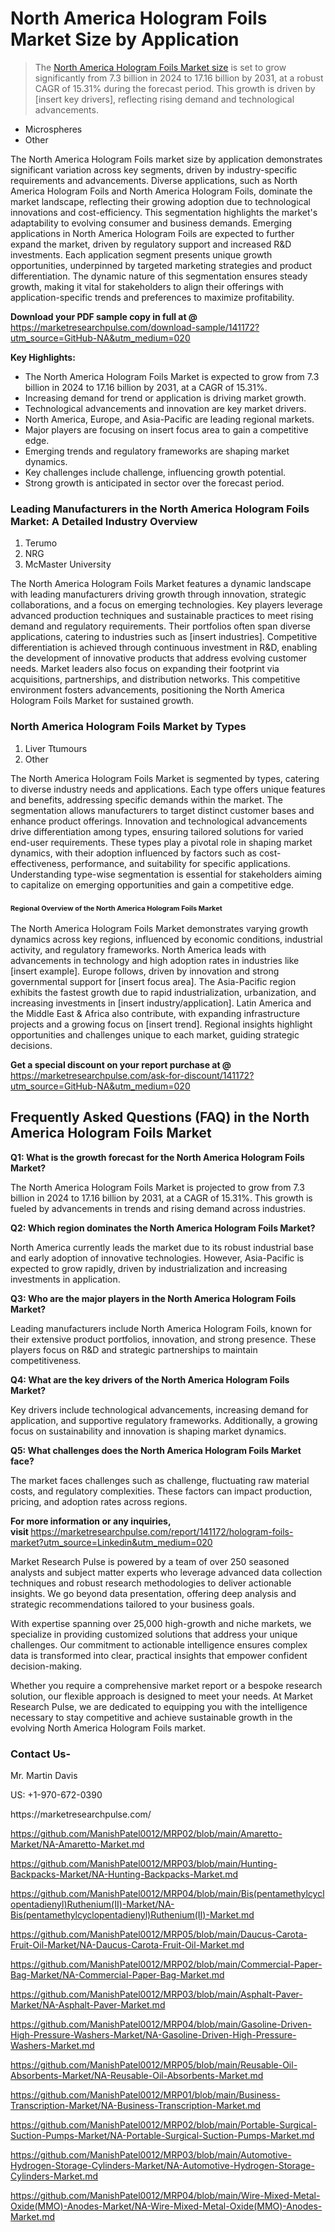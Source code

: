 <h1>North America Hologram Foils Market&nbsp;Size by Application</h1><blockquote><p>The <a href="https://marketresearchpulse.com/download-sample/141172?utm_source=GitHub-NA&amp;utm_medium=020">North America Hologram Foils Market size</a> is set to grow significantly from 7.3 billion in 2024 to 17.16 billion by 2031, at a robust CAGR of 15.31% during the forecast period. This growth is driven by [insert key drivers], reflecting rising demand and technological advancements.</p></blockquote><ul><li>Microspheres<li> Other</li></ul><p>The North America Hologram Foils market size by application demonstrates significant variation across key segments, driven by industry-specific requirements and advancements. Diverse applications, such as North America Hologram Foils and North America Hologram Foils, dominate the market landscape, reflecting their growing adoption due to technological innovations and cost-efficiency. This segmentation highlights the market's adaptability to evolving consumer and business demands. Emerging applications in North America Hologram Foils are expected to further expand the market, driven by regulatory support and increased R&D investments. Each application segment presents unique growth opportunities, underpinned by targeted marketing strategies and product differentiation. The dynamic nature of this segmentation ensures steady growth, making it vital for stakeholders to align their offerings with application-specific trends and preferences to maximize profitability.</p><p><strong>Download your PDF sample copy in full at @ </strong><a href="https://marketresearchpulse.com/download-sample/141172?utm_source=GitHub-NA&amp;utm_medium=020">https://marketresearchpulse.com/download-sample/141172?utm_source=GitHub-NA&amp;utm_medium=020</a></p><p><strong>Key Highlights: </strong></p><ul><li>The North America Hologram Foils Market is expected to grow from 7.3 billion in 2024 to 17.16 billion by 2031, at a CAGR of 15.31%.</li><li>Increasing demand for trend or application is driving market growth.</li><li>Technological advancements and innovation are key market drivers.</li><li>North America, Europe, and Asia-Pacific are leading regional markets.</li><li>Major players are focusing on insert focus area to gain a competitive edge.</li><li>Emerging trends and regulatory frameworks are shaping market dynamics.</li><li>Key challenges include challenge, influencing growth potential.</li><li>Strong growth is anticipated in sector over the forecast period.</li></ul><h3>Leading Manufacturers in the North America Hologram Foils Market: A Detailed Industry Overview</h3><ol><li>Terumo</li><li>NRG</li><li>McMaster University</li></ol><div class="flex max-w-full flex-col flex-grow"><div class="min-h-8 text-message flex w-full flex-col items-end gap-2 whitespace-normal break-words [.text-message+&amp;]:mt-5" dir="auto" data-message-author-role="assistant" data-message-id="fd8432e4-4910-450d-b182-61b7bfb0a01f" data-message-model-slug="gpt-4o"><div class="flex w-full flex-col gap-1 empty:hidden first:pt-[3px]"><div class="markdown prose w-full break-words dark:prose-invert light"><p>The North America Hologram Foils Market features a dynamic landscape with leading manufacturers driving growth through innovation, strategic collaborations, and a focus on emerging technologies. Key players leverage advanced production techniques and sustainable practices to meet rising demand and regulatory requirements. Their portfolios often span diverse applications, catering to industries such as [insert industries]. Competitive differentiation is achieved through continuous investment in R&amp;D, enabling the development of innovative products that address evolving customer needs. Market leaders also focus on expanding their footprint via acquisitions, partnerships, and distribution networks. This competitive environment fosters advancements, positioning the North America Hologram Foils Market for sustained growth.</p></div></div></div></div><h3>North America Hologram Foils Market by Types</h3><ol><li>Liver Ttumours<li> Other</li></ol><div class="flex max-w-full flex-col flex-grow"><div class="min-h-8 text-message flex w-full flex-col items-end gap-2 whitespace-normal break-words [.text-message+&amp;]:mt-5" dir="auto" data-message-author-role="assistant" data-message-id="084470be-0bb7-4664-bddf-5156b4f41249" data-message-model-slug="gpt-4o-mini"><div class="flex w-full flex-col gap-1 empty:hidden first:pt-[3px]"><div class="markdown prose w-full break-words dark:prose-invert light"><p>The North America Hologram Foils Market is segmented by types, catering to diverse industry needs and applications. Each type offers unique features and benefits, addressing specific demands within the market. The segmentation allows manufacturers to target distinct customer bases and enhance product offerings. Innovation and technological advancements drive differentiation among types, ensuring tailored solutions for varied end-user requirements. These types play a pivotal role in shaping market dynamics, with their adoption influenced by factors such as cost-effectiveness, performance, and suitability for specific applications. Understanding type-wise segmentation is essential for stakeholders aiming to capitalize on emerging opportunities and gain a competitive edge.</p></div></div></div></div><h3><span style="font-size: 11px;">Regional Overview of the North America Hologram Foils Market</span></h3><div class="flex max-w-full flex-col flex-grow"><div class="min-h-8 text-message flex w-full flex-col items-end gap-2 whitespace-normal break-words [.text-message+&amp;]:mt-5" dir="auto" data-message-author-role="assistant" data-message-id="e9038762-ce64-4e30-91c9-9bd413514231" data-message-model-slug="gpt-4o-mini"><div class="flex w-full flex-col gap-1 empty:hidden first:pt-[3px]"><div class="markdown prose w-full break-words dark:prose-invert light"><p>The North America Hologram Foils Market demonstrates varying growth dynamics across key regions, influenced by economic conditions, industrial activity, and regulatory frameworks. North America leads with advancements in technology and high adoption rates in industries like [insert example]. Europe follows, driven by innovation and strong governmental support for [insert focus area]. The Asia-Pacific region exhibits the fastest growth due to rapid industrialization, urbanization, and increasing investments in [insert industry/application]. Latin America and the Middle East &amp; Africa also contribute, with expanding infrastructure projects and a growing focus on [insert trend]. Regional insights highlight opportunities and challenges unique to each market, guiding strategic decisions.</p></div></div></div></div><p><strong>Get a special discount on your report purchase at @ </strong><a href="https://marketresearchpulse.com/ask-for-discount/141172?utm_source=GitHub-NA&amp;utm_medium=020">https://marketresearchpulse.com/ask-for-discount/141172?utm_source=GitHub-NA&amp;utm_medium=020</a></p><h2>Frequently Asked Questions (FAQ) in the North America Hologram Foils Market</h2><p><strong>Q1: What is the growth forecast for the North America Hologram Foils Market?</strong></p><p>The North America Hologram Foils Market is projected to grow from 7.3 billion in 2024 to 17.16 billion by 2031, at a CAGR of 15.31%. This growth is fueled by advancements in trends and rising demand across industries.</p><p><strong>Q2: Which region dominates the North America Hologram Foils Market?</strong></p><p>North America currently leads the market due to its robust industrial base and early adoption of innovative technologies. However, Asia-Pacific is expected to grow rapidly, driven by industrialization and increasing investments in application.</p><p><strong>Q3: Who are the major players in the North America Hologram Foils Market?</strong></p><p>Leading manufacturers include North America Hologram Foils, known for their extensive product portfolios, innovation, and strong presence. These players focus on R&amp;D and strategic partnerships to maintain competitiveness.</p><p><strong>Q4: What are the key drivers of the North America Hologram Foils Market?</strong></p><p>Key drivers include technological advancements, increasing demand for application, and supportive regulatory frameworks. Additionally, a growing focus on sustainability and innovation is shaping market dynamics.</p><p><strong>Q5: What challenges does the North America Hologram Foils Market face?</strong></p><p>The market faces challenges such as challenge, fluctuating raw material costs, and regulatory complexities. These factors can impact production, pricing, and adoption rates across regions.</p><p><strong>For more information or any inquiries, visit&nbsp;</strong><a href="https://marketresearchpulse.com/report/141172/hologram-foils-market?utm_source=Linkedin&utm_medium=020">https://marketresearchpulse.com/report/141172/hologram-foils-market?utm_source=Linkedin&utm_medium=020</a></p><p>Market Research Pulse is powered by a team of over 250 seasoned analysts and subject matter experts who leverage advanced data collection techniques and robust research methodologies to deliver actionable insights. We go beyond data presentation, offering deep analysis and strategic recommendations tailored to your business goals.</p><p>With expertise spanning over 25,000 high-growth and niche markets, we specialize in providing customized solutions that address your unique challenges. Our commitment to actionable intelligence ensures complex data is transformed into clear, practical insights that empower confident decision-making.</p><p>Whether you require a comprehensive market report or a bespoke research solution, our flexible approach is designed to meet your needs. At Market Research Pulse, we are dedicated to equipping you with the intelligence necessary to stay competitive and achieve sustainable growth in the evolving North America Hologram Foils market.</p><h3><strong>Contact Us-</strong></h3><p>Mr. Martin Davis</p><p>US: +1-970-672-0390</p><p>https://marketresearchpulse.com/</p><p><a href="https://github.com/ManishPatel0012/MRP02/blob/main/Amaretto-Market/NA-Amaretto-Market.md">https://github.com/ManishPatel0012/MRP02/blob/main/Amaretto-Market/NA-Amaretto-Market.md</a></p><p><a href="https://github.com/ManishPatel0012/MRP03/blob/main/Hunting-Backpacks-Market/NA-Hunting-Backpacks-Market.md">https://github.com/ManishPatel0012/MRP03/blob/main/Hunting-Backpacks-Market/NA-Hunting-Backpacks-Market.md</a></p><p><a href="https://github.com/ManishPatel0012/MRP04/blob/main/Bis(pentamethylcyclopentadienyl)Ruthenium(II)-Market/NA-Bis(pentamethylcyclopentadienyl)Ruthenium(II)-Market.md">https://github.com/ManishPatel0012/MRP04/blob/main/Bis(pentamethylcyclopentadienyl)Ruthenium(II)-Market/NA-Bis(pentamethylcyclopentadienyl)Ruthenium(II)-Market.md</a></p><p><a href="https://github.com/ManishPatel0012/MRP05/blob/main/Daucus-Carota-Fruit-Oil-Market/NA-Daucus-Carota-Fruit-Oil-Market.md">https://github.com/ManishPatel0012/MRP05/blob/main/Daucus-Carota-Fruit-Oil-Market/NA-Daucus-Carota-Fruit-Oil-Market.md</a></p><p><a href="https://github.com/ManishPatel0012/MRP02/blob/main/Commercial-Paper-Bag-Market/NA-Commercial-Paper-Bag-Market.md">https://github.com/ManishPatel0012/MRP02/blob/main/Commercial-Paper-Bag-Market/NA-Commercial-Paper-Bag-Market.md</a></p><p><a href="https://github.com/ManishPatel0012/MRP03/blob/main/Asphalt-Paver-Market/NA-Asphalt-Paver-Market.md">https://github.com/ManishPatel0012/MRP03/blob/main/Asphalt-Paver-Market/NA-Asphalt-Paver-Market.md</a></p><p><a href="https://github.com/ManishPatel0012/MRP04/blob/main/Gasoline-Driven-High-Pressure-Washers-Market/NA-Gasoline-Driven-High-Pressure-Washers-Market.md">https://github.com/ManishPatel0012/MRP04/blob/main/Gasoline-Driven-High-Pressure-Washers-Market/NA-Gasoline-Driven-High-Pressure-Washers-Market.md</a></p><p><a href="https://github.com/ManishPatel0012/MRP05/blob/main/Reusable-Oil-Absorbents-Market/NA-Reusable-Oil-Absorbents-Market.md">https://github.com/ManishPatel0012/MRP05/blob/main/Reusable-Oil-Absorbents-Market/NA-Reusable-Oil-Absorbents-Market.md</a></p><p><a href="https://github.com/ManishPatel0012/MRP01/blob/main/Business-Transcription-Market/NA-Business-Transcription-Market.md">https://github.com/ManishPatel0012/MRP01/blob/main/Business-Transcription-Market/NA-Business-Transcription-Market.md</a></p><p><a href="https://github.com/ManishPatel0012/MRP02/blob/main/Portable-Surgical-Suction-Pumps-Market/NA-Portable-Surgical-Suction-Pumps-Market.md">https://github.com/ManishPatel0012/MRP02/blob/main/Portable-Surgical-Suction-Pumps-Market/NA-Portable-Surgical-Suction-Pumps-Market.md</a></p><p><a href="https://github.com/ManishPatel0012/MRP03/blob/main/Automotive-Hydrogen-Storage-Cylinders-Market/NA-Automotive-Hydrogen-Storage-Cylinders-Market.md">https://github.com/ManishPatel0012/MRP03/blob/main/Automotive-Hydrogen-Storage-Cylinders-Market/NA-Automotive-Hydrogen-Storage-Cylinders-Market.md</a></p><p><a href="https://github.com/ManishPatel0012/MRP04/blob/main/Wire-Mixed-Metal-Oxide(MMO)-Anodes-Market/NA-Wire-Mixed-Metal-Oxide(MMO)-Anodes-Market.md">https://github.com/ManishPatel0012/MRP04/blob/main/Wire-Mixed-Metal-Oxide(MMO)-Anodes-Market/NA-Wire-Mixed-Metal-Oxide(MMO)-Anodes-Market.md</a></p>
